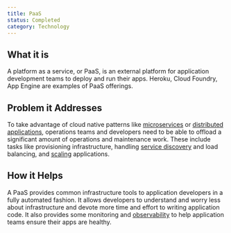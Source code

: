 ```yaml
---
title: PaaS
status: Completed
category: Technology
---
```


## What it is
A platform as a service, or PaaS, is an external platform for application development teams to deploy and run their apps. Heroku, Cloud Foundry, App Engine are examples of PaaS offerings.

## Problem it Addresses
To take advantage of cloud native patterns like [microservices](https://github.com/cncf/glossary/blob/main/definitions/microservices.md) or [distributed applications](https://github.com/cncf/glossary/blob/main/definitions/distributed_apps.md), operations teams and developers need to be able to offload a significant amount of operations and maintenance work. These include tasks like provisioning infrastructure, handling [service discovery](https://github.com/cncf/glossary/blob/main/definitions/service_discovery.md) and load balancing, and [scaling](https://github.com/cncf/glossary/blob/main/definitions/scalability.md) applications.

## How it Helps
A PaaS provides common infrastructure tools to application developers in a fully automated fashion. It allows developers to understand and worry less about infrastructure and devote more time and effort to writing application code. It also provides some monitoring and [observability](https://github.com/cncf/glossary/blob/main/definitions/observability.md) to help application teams ensure their apps are healthy.

